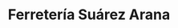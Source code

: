 ---
title: "Ferretería Suárez Arana"
url: /santa-cruz-de-la-sierra/ferreteria-suarez-arana/
shop: Eisenwaren
---
